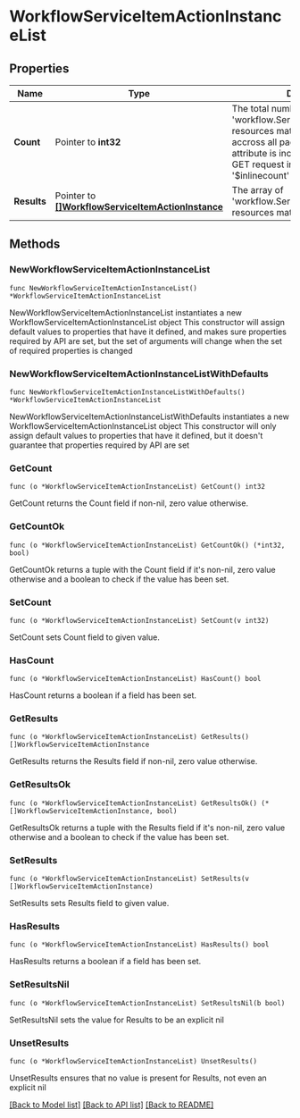 # WorkflowServiceItemActionInstanceList

## Properties

Name | Type | Description | Notes
------------ | ------------- | ------------- | -------------
**Count** | Pointer to **int32** | The total number of &#39;workflow.ServiceItemActionInstance&#39; resources matching the request, accross all pages. The &#39;Count&#39; attribute is included when the HTTP GET request includes the &#39;$inlinecount&#39; parameter. | [optional] 
**Results** | Pointer to [**[]WorkflowServiceItemActionInstance**](WorkflowServiceItemActionInstance.md) | The array of &#39;workflow.ServiceItemActionInstance&#39; resources matching the request. | [optional] 

## Methods

### NewWorkflowServiceItemActionInstanceList

`func NewWorkflowServiceItemActionInstanceList() *WorkflowServiceItemActionInstanceList`

NewWorkflowServiceItemActionInstanceList instantiates a new WorkflowServiceItemActionInstanceList object
This constructor will assign default values to properties that have it defined,
and makes sure properties required by API are set, but the set of arguments
will change when the set of required properties is changed

### NewWorkflowServiceItemActionInstanceListWithDefaults

`func NewWorkflowServiceItemActionInstanceListWithDefaults() *WorkflowServiceItemActionInstanceList`

NewWorkflowServiceItemActionInstanceListWithDefaults instantiates a new WorkflowServiceItemActionInstanceList object
This constructor will only assign default values to properties that have it defined,
but it doesn't guarantee that properties required by API are set

### GetCount

`func (o *WorkflowServiceItemActionInstanceList) GetCount() int32`

GetCount returns the Count field if non-nil, zero value otherwise.

### GetCountOk

`func (o *WorkflowServiceItemActionInstanceList) GetCountOk() (*int32, bool)`

GetCountOk returns a tuple with the Count field if it's non-nil, zero value otherwise
and a boolean to check if the value has been set.

### SetCount

`func (o *WorkflowServiceItemActionInstanceList) SetCount(v int32)`

SetCount sets Count field to given value.

### HasCount

`func (o *WorkflowServiceItemActionInstanceList) HasCount() bool`

HasCount returns a boolean if a field has been set.

### GetResults

`func (o *WorkflowServiceItemActionInstanceList) GetResults() []WorkflowServiceItemActionInstance`

GetResults returns the Results field if non-nil, zero value otherwise.

### GetResultsOk

`func (o *WorkflowServiceItemActionInstanceList) GetResultsOk() (*[]WorkflowServiceItemActionInstance, bool)`

GetResultsOk returns a tuple with the Results field if it's non-nil, zero value otherwise
and a boolean to check if the value has been set.

### SetResults

`func (o *WorkflowServiceItemActionInstanceList) SetResults(v []WorkflowServiceItemActionInstance)`

SetResults sets Results field to given value.

### HasResults

`func (o *WorkflowServiceItemActionInstanceList) HasResults() bool`

HasResults returns a boolean if a field has been set.

### SetResultsNil

`func (o *WorkflowServiceItemActionInstanceList) SetResultsNil(b bool)`

 SetResultsNil sets the value for Results to be an explicit nil

### UnsetResults
`func (o *WorkflowServiceItemActionInstanceList) UnsetResults()`

UnsetResults ensures that no value is present for Results, not even an explicit nil

[[Back to Model list]](../README.md#documentation-for-models) [[Back to API list]](../README.md#documentation-for-api-endpoints) [[Back to README]](../README.md)


